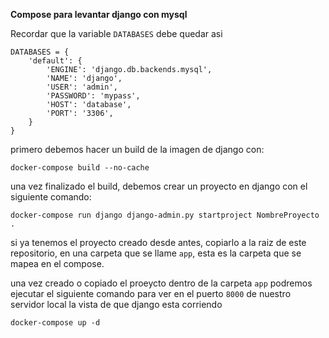 **Compose para levantar django con mysql**

Recordar que la variable `DATABASES` debe quedar asi

``` 
DATABASES = {
    'default': {
        'ENGINE': 'django.db.backends.mysql', 
        'NAME': 'django',
        'USER': 'admin',
        'PASSWORD': 'mypass',
        'HOST': 'database',
        'PORT': '3306',
    }
}
```


primero debemos hacer un build de la imagen de django con:

`docker-compose build --no-cache`

una vez finalizado el build, debemos crear un proyecto en django con el siguiente comando:

`docker-compose run django django-admin.py startproject NombreProyecto .`


si ya tenemos el proyecto creado desde antes, copiarlo a la raiz de este repositorio, en una
carpeta que se llame `app`, esta es la carpeta que se mapea en el compose.


una vez creado o copiado el proeycto dentro de la carpeta `app` podremos ejecutar el siguiente
comando para ver en el puerto `8000` de nuestro servidor local la vista de que django esta corriendo

`docker-compose up -d`


